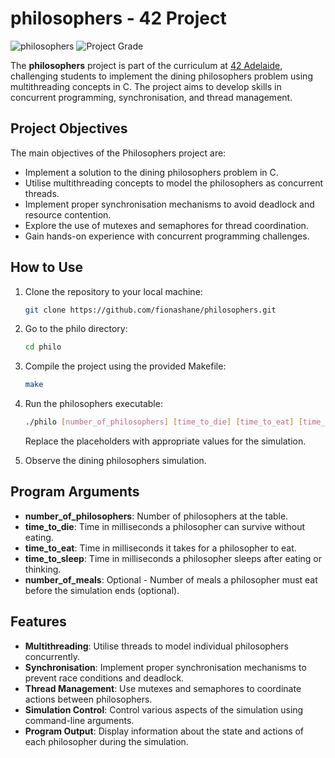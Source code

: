 # philosophers - 42 Project

![philosophers](https://img.shields.io/badge/philosophers-42-success)
![Project Grade](https://img.shields.io/badge/Project_Grade-100%2F100-informational)

The **philosophers** project is part of the curriculum at [42 Adelaide](https://www.42adel.org.au), challenging students to implement the dining philosophers problem using multithreading concepts in C. The project aims to develop skills in concurrent programming, synchronisation, and thread management.

## Project Objectives

The main objectives of the Philosophers project are:

- Implement a solution to the dining philosophers problem in C.
- Utilise multithreading concepts to model the philosophers as concurrent threads.
- Implement proper synchronisation mechanisms to avoid deadlock and resource contention.
- Explore the use of mutexes and semaphores for thread coordination.
- Gain hands-on experience with concurrent programming challenges.

## How to Use

1. Clone the repository to your local machine:

    ```bash
    git clone https://github.com/fionashane/philosophers.git
    ```

2. Go to the philo directory:

    ```bash
    cd philo
    ```

3. Compile the project using the provided Makefile:

    ```bash
    make
    ```

4. Run the philosophers executable:

    ```bash
    ./philo [number_of_philosophers] [time_to_die] [time_to_eat] [time_to_sleep] [number_of_meals]
    ```

    Replace the placeholders with appropriate values for the simulation.

5. Observe the dining philosophers simulation.

## Program Arguments

- **number_of_philosophers**: Number of philosophers at the table.
- **time_to_die**: Time in milliseconds a philosopher can survive without eating.
- **time_to_eat**: Time in milliseconds it takes for a philosopher to eat.
- **time_to_sleep**: Time in milliseconds a philosopher sleeps after eating or thinking.
- **number_of_meals**: Optional - Number of meals a philosopher must eat before the simulation ends (optional).

## Features

- **Multithreading**: Utilise threads to model individual philosophers concurrently.
- **Synchronisation**: Implement proper synchronisation mechanisms to prevent race conditions and deadlock.
- **Thread Management**: Use mutexes and semaphores to coordinate actions between philosophers.
- **Simulation Control**: Control various aspects of the simulation using command-line arguments.
- **Program Output**: Display information about the state and actions of each philosopher during the simulation.
